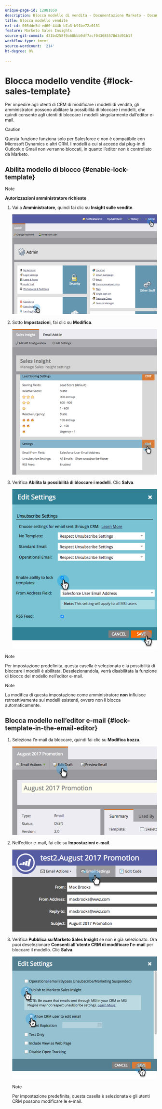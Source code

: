 ```yaml
---
unique-page-id: 12981050
description: Blocca modello di vendita - Documentazione Marketo - Documentazione del prodotto
title: Blocca modello vendite
exl-id: 005dde5d-ed60-444b-b7a3-b91be72a0151
feature: Marketo Sales Insights
source-git-commit: 431bd258f9a68bbb9df7acf043085578d3d91b1f
workflow-type: tm+mt
source-wordcount: '214'
ht-degree: 0%

---
```


# Blocca modello vendite {#lock-sales-template}

Per impedire agli utenti di CRM di modificare i modelli di vendita, gli amministratori possono abilitare la possibilità di bloccare i modelli, che quindi consente agli utenti di bloccare i modelli singolarmente dall’editor e-mail.

>[!CAUTION]
>
>Questa funzione funziona solo per Salesforce e non è compatibile con Microsoft Dynamics o altri CRM. I modelli a cui si accede dai plug-in di Outlook o Gmail non verranno bloccati, in quanto l’editor non è controllato da Marketo.

## Abilita modello di blocco {#enable-lock-template}

>[!NOTE]
>
>**Autorizzazioni amministratore richieste**

1. Vai a **Amministratore**, quindi fai clic su **Insight sulle vendite**.

   ![](assets/1.png)

1. Sotto **Impostazioni**, fai clic su **Modifica**.

   ![](assets/2.png)

1. Verifica **Abilita la possibilità di bloccare i modelli**. Clic **Salva**.

   ![](assets/image2017-10-9-8-3a19-3a45.png)

>[!NOTE]
>
>Per impostazione predefinita, questa casella è selezionata e la possibilità di bloccare i modelli è abilitata. Deselezionandola, verrà disabilitata la funzione di blocco del modello nell’editor e-mail.

>[!NOTE]
>
>La modifica di questa impostazione come amministratore **non** influisce retroattivamente sui modelli esistenti, ovvero non li blocca automaticamente.

## Blocca modello nell’editor e-mail {#lock-template-in-the-email-editor}

1. Seleziona l’e-mail da bloccare, quindi fai clic su **Modifica bozza**.

   ![](assets/5.png)

1. Nell’editor e-mail, fai clic su **Impostazioni e-mail**.

   ![](assets/6.png)

1. Verifica **Pubblica su Marketo Sales Insight** se non è già selezionato. Ora puoi deselezionare **Consenti all&#39;utente CRM di modificare l&#39;e-mail** per bloccare il modello. Clic **Salva**.

   ![](assets/7.png)

   >[!NOTE]
   >
   >Per impostazione predefinita, questa casella è selezionata e gli utenti CRM possono modificare le e-mail.
